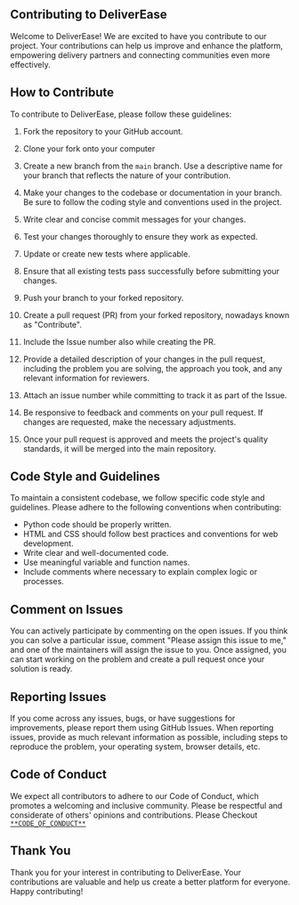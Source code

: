 ## Contributing to DeliverEase

Welcome to DeliverEase! We are excited to have you contribute to our project. Your contributions can help us improve and enhance the platform, empowering delivery partners and connecting communities even more effectively.

## How to Contribute

To contribute to DeliverEase, please follow these guidelines:

1. Fork the repository to your GitHub account.

2. Clone your fork onto your computer

3. Create a new branch from the `main` branch. Use a descriptive name for your branch that reflects the nature of your contribution.

4. Make your changes to the codebase or documentation in your branch. Be sure to follow the coding style and conventions used in the project.

5. Write clear and concise commit messages for your changes.

6. Test your changes thoroughly to ensure they work as expected.

7. Update or create new tests where applicable.

8. Ensure that all existing tests pass successfully before submitting your changes.

9. Push your branch to your forked repository.

10. Create a pull request (PR) from your forked repository, nowadays known as "Contribute".

11. Include the Issue number also while creating the PR.

12. Provide a detailed description of your changes in the pull request, including the problem you are solving, the approach you took, and any relevant information for reviewers.

13. Attach an issue number while committing to track it as part of the Issue.

14. Be responsive to feedback and comments on your pull request. If changes are requested, make the necessary adjustments.

15. Once your pull request is approved and meets the project's quality standards, it will be merged into the main repository.

## Code Style and Guidelines

To maintain a consistent codebase, we follow specific code style and guidelines. Please adhere to the following conventions when contributing:

- Python code should be properly written.
- HTML and CSS should follow best practices and conventions for web development.
- Write clear and well-documented code.
- Use meaningful variable and function names.
- Include comments where necessary to explain complex logic or processes.

## Comment on Issues

You can actively participate by commenting on the open issues. If you think you can solve a particular issue, comment "Please assign this issue to me," and one of the maintainers will assign the issue to you. Once assigned, you can start working on the problem and create a pull request once your solution is ready.

## Reporting Issues

If you come across any issues, bugs, or have suggestions for improvements, please report them using GitHub Issues. When reporting issues, provide as much relevant information as possible, including steps to reproduce the problem, your operating system, browser details, etc.

## Code of Conduct

We expect all contributors to adhere to our Code of Conduct, which promotes a welcoming and inclusive community. Please be respectful and considerate of others' opinions and contributions.
Please Checkout [`**CODE_OF_CONDUCT**`](CODE_OF_CONDUCT.md)


## Thank You

Thank you for your interest in contributing to DeliverEase. Your contributions are valuable and help us create a better platform for everyone. Happy contributing!
